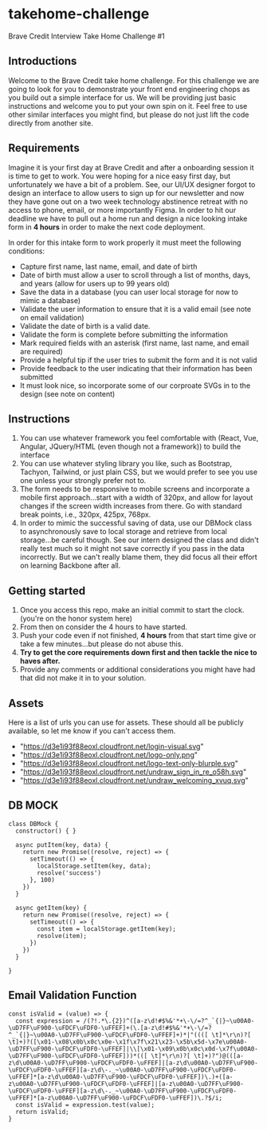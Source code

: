 # takehome-challenge
Brave Credit Interview Take Home Challenge #1

## Introductions
Welcome to the Brave Credit take home challenge. For this challenge we are going to look for you to demonstrate your front end engineering chops as you build out a simple interface for us. We will be providing just basic instructions and welcome you to put your own spin on it. Feel free to use other similar interfaces you might find, but please do not just lift the code directly from another site.

## Requirements
Imagine it is your first day at Brave Credit and after a onboarding session it is time to get to work. You were hoping for a nice easy first day, but unfortunately we have a bit of a problem. See, our UI/UX designer forgot to design an interface to allow users to sign up for our newsletter and now they have gone out on a two week technology abstinence retreat with no access to phone, email, or more importantly Figma. In order to hit our deadline we have to pull out a home run and design a nice looking intake form in **4 hours** in order to make the next code deployment.  

In order for this intake form to work properly it must meet the following conditions:
- Capture first name, last name, email, and date of birth
- Date of birth must allow a user to scroll through a list of months, days, and years (allow for users up to 99 years old)
- Save the data in a database (you can user local storage for now to mimic a database)
- Validate the user information to ensure that it is a valid email (see note on email validation)
- Validate the date of birth is a valid date.
- Validate the form is complete before submitting the information
- Mark required fields with an asterisk (first name, last name, and email are required)
- Provide a helpful tip if the user tries to submit the form and it is not valid
- Provide feedback to the user indicating that their information has been submitted
- It must look nice, so incorporate some of our corproate SVGs in to the design (see note on content)

## Instructions
1. You can use whatever framework you feel comfortable with (React, Vue, Angular, JQuery/HTML (even though not a framework)) to build the interface
2. You can use whatever styling library you like, such as Bootstrap, Tachyon, Tailwind, or just plain CSS, but we would prefer to see you use one unless your strongly prefer not to.
3. The form needs to be responsive to mobile screens and incorporate a mobile first approach...start with a width of 320px, and allow for layout changes if the screen width increases from there. Go with standard break points, i.e., 320px, 425px, 768px.
4. In order to mimic the successful saving of data, use our DBMock class to asynchronously save to local storage and retrieve from local storage...be careful though. See our intern designed the class and didn't really test much so it might not save correctly if you pass in the data incorrectly. But we can't really blame them, they did focus all their effort on learning Backbone after all.

## Getting started
1. Once you access this repo, make an initial commit to start the clock. (you're on the honor system here)
2. From then on consider the 4 hours to have started. 
3. Push your code even if not finished, **4 hours** from that start time give or take a few minutes...but please do not abuse this. 
4. **Try to get the core requirements down first and then tackle the nice to haves after.**
5. Provide any comments or additional considerations you might have had that did not make it in to your solution. 

## Assets
Here is a list of urls you can use for assets. These should all be publicly available, so let me know if you can't access them.
- "https://d3e1i93f88eoxl.cloudfront.net/login-visual.svg"
- "https://d3e1i93f88eoxl.cloudfront.net/logo-only.png"
- "https://d3e1i93f88eoxl.cloudfront.net/logo-text-only-blurple.svg"
- "https://d3e1i93f88eoxl.cloudfront.net/undraw_sign_in_re_o58h.svg"
- "https://d3e1i93f88eoxl.cloudfront.net/undraw_welcoming_xvuq.svg"

## DB MOCK
```
class DBMock {
  constructor() { }
  
  async putItem(key, data) {
    return new Promise((resolve, reject) => {
      setTimeout(() => {
        localStorage.setItem(key, data);
        resolve('success')
      }, 100)
    })
  }

  async getItem(key) {
    return new Promise((resolve, reject) => {
      setTimeout(() => {
        const item = localStorage.getItem(key);
        resolve(item);
      })
    })
  }

}
```

## Email Validation Function
```
const isValid = (value) => {
  const expression = /(?!.*\.{2})^([a-z\d!#$%&'*+\-\/=?^_`{|}~\u00A0-\uD7FF\uF900-\uFDCF\uFDF0-\uFFEF]+(\.[a-z\d!#$%&'*+\-\/=?^_`{|}~\u00A0-\uD7FF\uF900-\uFDCF\uFDF0-\uFFEF]+)*|"((([ \t]*\r\n)?[ \t]+)?([\x01-\x08\x0b\x0c\x0e-\x1f\x7f\x21\x23-\x5b\x5d-\x7e\u00A0-\uD7FF\uF900-\uFDCF\uFDF0-\uFFEF]|\\[\x01-\x09\x0b\x0c\x0d-\x7f\u00A0-\uD7FF\uF900-\uFDCF\uFDF0-\uFFEF]))*(([ \t]*\r\n)?[ \t]+)?")@(([a-z\d\u00A0-\uD7FF\uF900-\uFDCF\uFDF0-\uFFEF]|[a-z\d\u00A0-\uD7FF\uF900-\uFDCF\uFDF0-\uFFEF][a-z\d\-._~\u00A0-\uD7FF\uF900-\uFDCF\uFDF0-\uFFEF]*[a-z\d\u00A0-\uD7FF\uF900-\uFDCF\uFDF0-\uFFEF])\.)+([a-z\u00A0-\uD7FF\uF900-\uFDCF\uFDF0-\uFFEF]|[a-z\u00A0-\uD7FF\uF900-\uFDCF\uFDF0-\uFFEF][a-z\d\-._~\u00A0-\uD7FF\uF900-\uFDCF\uFDF0-\uFFEF]*[a-z\u00A0-\uD7FF\uF900-\uFDCF\uFDF0-\uFFEF])\.?$/i;
  const isValid = expression.test(value);
  return isValid;
}
```
